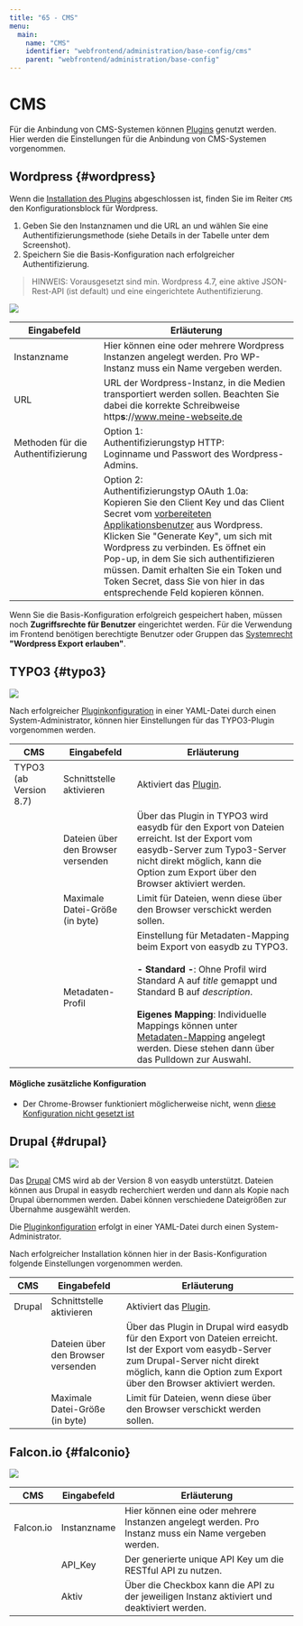```yaml
---
title: "65 - CMS"
menu:
  main:
    name: "CMS"
    identifier: "webfrontend/administration/base-config/cms"
    parent: "webfrontend/administration/base-config"
---
```

# CMS

Für die Anbindung von CMS-Systemen können [Plugins](../../../datamanagement/features/plugins) genutzt werden. Hier werden die Einstellungen für die Anbindung von CMS-Systemen vorgenommen.

## Wordpress {#wordpress}

Wenn die [Installation des Plugins](/en/sysadmin/configuration/easydb-server.yml/plugins/) abgeschlossen ist, finden Sie im Reiter <code class="tab">CMS</code> den Konfigurationsblock für Wordpress.

1. Geben Sie den Instanznamen und die URL an und wählen Sie eine Authentifizierungsmethode (siehe Details in der Tabelle unter dem Screenshot).
2. Speichern Sie die Basis-Konfiguration nach erfolgreicher Authentifizierung.

> HINWEIS: Vorausgesetzt sind min. Wordpress 4.7, eine aktive JSON-Rest-API (ist default) und eine eingerichtete Authentifizierung. 

![](wp_bc_de.jpg)

|Eingabefeld|Erläuterung|
|---|---|
|Instanzname|Hier können eine oder mehrere Wordpress Instanzen angelegt werden. Pro WP-Instanz muss ein Name vergeben werden. |
|URL| URL der Wordpress-Instanz, in die Medien transportiert werden sollen. Beachten Sie dabei die korrekte Schreibweise http**s**://www.meine-webseite.de|
|Methoden für die Authentifizierung|Option 1: <br> Authentifizierungstyp HTTP: <br> Loginname und Passwort des Wordpress-Admins.|
||Option 2: <br> Authentifizierungstyp OAuth 1.0a: <br >Kopieren Sie den Client Key und das Client Secret vom [vorbereiteten Applikationsbenutzer](/en/sysadmin/configuration/easydb-server.yml/plugins/) aus Wordpress. <br > Klicken Sie "Generate Key", um sich mit Wordpress zu verbinden. Es öffnet ein Pop-up, in dem Sie sich authentifizieren müssen. Damit erhalten Sie ein Token und Token Secret, dass Sie von hier in das entsprechende Feld kopieren können.|

Wenn Sie die Basis-Konfiguration erfolgreich gespeichert haben, müssen noch **Zugriffsrechte für Benutzer** eingerichtet werden. Für die Verwendung im Frontend benötigen berechtigte Benutzer oder Gruppen das [Systemrecht](/de/webfrontend/rightsmanagement) **"Wordpress Export erlauben"**.


## TYPO3 {#typo3}

![](typo3_bc_de.jpg)

Nach erfolgreicher [Pluginkonfiguration](/en/sysadmin/configuration/easydb-server.yml/plugins) in einer YAML-Datei durch einen System-Administrator, können hier Einstellungen für das TYPO3-Plugin vorgenommen werden.

|CMS|Eingabefeld|Erläuterung|
|---|---|---|
|TYPO3 (ab Version 8.7)|Schnittstelle aktivieren|Aktiviert das [Plugin](../../../datamanagement/features/plugins). |
||Dateien über den Browser versenden| Über das Plugin in TYPO3 wird easydb für den Export von Dateien erreicht. Ist der Export vom easydb-Server zum Typo3-Server nicht direkt möglich, kann die Option zum Export über den Browser aktiviert werden.|
||Maximale Datei-Größe (in byte)| Limit für Dateien, wenn diese über den Browser verschickt werden sollen. |
||Metadaten-Profil|Einstellung für Metadaten-Mapping beim Export von easydb zu TYPO3.<br><br>**- Standard -**: Ohne Profil wird Standard A auf *title* gemappt und Standard B auf *description*.<br><br> **Eigenes Mapping**: Individuelle Mappings können unter [Metadaten-Mapping](../../profiles) angelegt werden. Diese stehen dann über das Pulldown zur Auswahl. |

#### Mögliche zusätzliche Konfiguration
- Der Chrome-Browser funktioniert möglicherweise nicht, wenn [diese Konfiguration nicht gesetzt ist](https://github.com/programmfabrik/typo3-easydb-plugin/issues/19#issuecomment-712963109)

## Drupal {#drupal}

![](drupal_bc_de.jpg)

Das [Drupal](https://www.drupal.org/) CMS wird ab der Version 8 von easydb unterstützt. Dateien können aus Drupal in easydb recherchiert werden und dann als Kopie nach Drupal übernommen werden. Dabei können verschiedene Dateigrößen zur Übernahme ausgewählt werden.

Die [Pluginkonfiguration](/en/sysadmin/configuration/easydb-server.yml/plugins) erfolgt in einer YAML-Datei durch einen System-Administrator.

Nach erfolgreicher Installation können hier in der Basis-Konfiguration folgende Einstellungen vorgenommen werden.

|CMS|Eingabefeld|Erläuterung|
|---|---|---|
|Drupal|Schnittstelle aktivieren|Aktiviert das [Plugin](../../../datamanagement/features/plugins). |
||Dateien über den Browser versenden| Über das Plugin in Drupal wird easydb für den Export von Dateien erreicht. Ist der Export vom easydb-Server zum Drupal-Server nicht direkt möglich, kann die Option zum Export über den Browser aktiviert werden.|
||Maximale Datei-Größe (in byte)| Limit für Dateien, wenn diese über den Browser verschickt werden sollen. |

## Falcon.io {#falconio}

![](falconio_bc_de.jpg)

|CMS|Eingabefeld|Erläuterung|
|---|---|---|
| Falcon.io | Instanzname | Hier können eine oder mehrere Instanzen angelegt werden. Pro Instanz muss ein Name vergeben werden. |
|| API_Key | Der generierte unique API Key um die RESTful API zu nutzen. |
|| Aktiv | Über die Checkbox kann die API zu der jeweiligen Instanz aktiviert und deaktiviert werden. |


